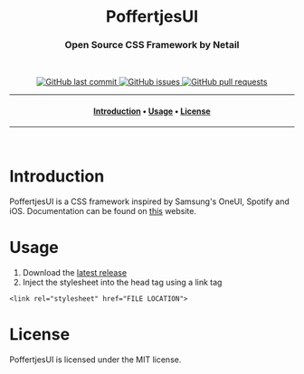 <h1 align="center">
	<a href="https://github.com/Netail/PoffertjesUI">
		<!--<img src="https://netail.github.io/PoffertjesUI/assets/img/logo.svg">-->
	</a>
	PoffertjesUI
</h1>

<h3 align="center">
	Open Source CSS Framework by Netail
</h3>

<br>

<p align="center">
	<a href="https://github.com/Netail/PoffertjesUI/commits/master">
		<img src="https://img.shields.io/github/last-commit/netail/poffertjesui?style=for-the-badge&logo=github&logoColor=white" alt="GitHub last commit">
	</a>
	<a href="https://github.com/Netail/PoffertjesUI/issues">
		<img src="https://img.shields.io/github/issues/netail/poffertjesui?style=for-the-badge&logo=github&logoColor=white" alt="GitHub issues">
	</a>
	<a href="https://github.com/Netail/PoffertjesUI/pulls">
		<img src="https://img.shields.io/github/issues-pr-raw/netail/poffertjesui?style=for-the-badge&logo=github&logoColor=white" alt="GitHub pull requests">
	</a>
</p>

---

<h4 align="center">
	<a href="#Introduction">Introduction</a> •
	<a href="#Usage">Usage</a> •
	<a href="#License">License</a>
</h4>

---
<br>

# Introduction
PoffertjesUI is a CSS framework inspired by Samsung's OneUI, Spotify and iOS. 
Documentation can be found on <a href="https://netail.github.io/PoffertjesUI/" target="_blank">this</a> website.

# Usage
1. Download the <a href="https://raw.githack.com/Netail/poffertjes-ui/main/dist/css/index.css" target="_blank">latest release</a>
2. Inject the stylesheet into the head tag using a link tag

`<link rel="stylesheet" href="FILE LOCATION">`

# License
PoffertjesUI is licensed under the MIT license.
